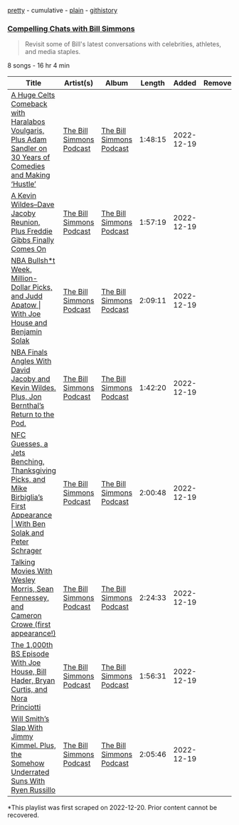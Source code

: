 [pretty](/playlists/pretty/37i9dQZF1DX5WvunxF0tu8.md) - cumulative - [plain](/playlists/plain/37i9dQZF1DX5WvunxF0tu8) - [githistory](https://github.githistory.xyz/mackorone/spotify-playlist-archive/blob/main/playlists/plain/37i9dQZF1DX5WvunxF0tu8)

### [Compelling Chats with Bill Simmons](https://open.spotify.com/playlist/37i9dQZF1DX5WvunxF0tu8)

> Revisit some of Bill's latest conversations with celebrities, athletes, and media staples.

8 songs - 16 hr 4 min

| Title | Artist(s) | Album | Length | Added | Removed |
|---|---|---|---|---|---|
| [A Huge Celts Comeback with Haralabos Voulgaris, Plus Adam Sandler on 30 Years of Comedies and Making ‘Hustle’](https://open.spotify.com/episode/1wUqk7xgpfukRd6aVhqxvR) | [The Bill Simmons Podcast](https://open.spotify.com/show/07SjDmKb9iliEzpNcN2xGD) | [The Bill Simmons Podcast](https://open.spotify.com/show/07SjDmKb9iliEzpNcN2xGD) | 1:48:15 | 2022-12-19 |  |
| [A Kevin Wildes–Dave Jacoby Reunion, Plus Freddie Gibbs Finally Comes On](https://open.spotify.com/episode/1SCmWzD5ak7voCN3sPe2aw) | [The Bill Simmons Podcast](https://open.spotify.com/show/07SjDmKb9iliEzpNcN2xGD) | [The Bill Simmons Podcast](https://open.spotify.com/show/07SjDmKb9iliEzpNcN2xGD) | 1:57:19 | 2022-12-19 |  |
| [NBA Bullsh\*t Week, Million\-Dollar Picks, and Judd Apatow \| With Joe House and Benjamin Solak](https://open.spotify.com/episode/03m9n7RDKrIPEnDRcvH1UJ) | [The Bill Simmons Podcast](https://open.spotify.com/show/07SjDmKb9iliEzpNcN2xGD) | [The Bill Simmons Podcast](https://open.spotify.com/show/07SjDmKb9iliEzpNcN2xGD) | 2:09:11 | 2022-12-19 |  |
| [NBA Finals Angles With David Jacoby and Kevin Wildes\. Plus, Jon Bernthal’s Return to the Pod.](https://open.spotify.com/episode/0L5PPSHKDs0h6qonFRA3RD) | [The Bill Simmons Podcast](https://open.spotify.com/show/07SjDmKb9iliEzpNcN2xGD) | [The Bill Simmons Podcast](https://open.spotify.com/show/07SjDmKb9iliEzpNcN2xGD) | 1:42:20 | 2022-12-19 |  |
| [NFC Guesses, a Jets Benching, Thanksgiving Picks, and Mike Birbiglia’s First Appearance \| With Ben Solak and Peter Schrager](https://open.spotify.com/episode/3serMjaAgOmCTdjHUOju6A) | [The Bill Simmons Podcast](https://open.spotify.com/show/07SjDmKb9iliEzpNcN2xGD) | [The Bill Simmons Podcast](https://open.spotify.com/show/07SjDmKb9iliEzpNcN2xGD) | 2:00:48 | 2022-12-19 |  |
| [Talking Movies With Wesley Morris, Sean Fennessey, and Cameron Crowe \(first appearance!\)](https://open.spotify.com/episode/3gpYVsNGqfxBsBHcfSpYow) | [The Bill Simmons Podcast](https://open.spotify.com/show/07SjDmKb9iliEzpNcN2xGD) | [The Bill Simmons Podcast](https://open.spotify.com/show/07SjDmKb9iliEzpNcN2xGD) | 2:24:33 | 2022-12-19 |  |
| [The 1,000th BS Episode With Joe House, Bill Hader, Bryan Curtis, and Nora Princiotti](https://open.spotify.com/episode/7CVWDkAHxnMHW41R6OLF0E) | [The Bill Simmons Podcast](https://open.spotify.com/show/07SjDmKb9iliEzpNcN2xGD) | [The Bill Simmons Podcast](https://open.spotify.com/show/07SjDmKb9iliEzpNcN2xGD) | 1:56:31 | 2022-12-19 |  |
| [Will Smith’s Slap With Jimmy Kimmel\. Plus, the Somehow Underrated Suns With Ryen Russillo](https://open.spotify.com/episode/1ryaeaEiD7to41wtXHQrlX) | [The Bill Simmons Podcast](https://open.spotify.com/show/07SjDmKb9iliEzpNcN2xGD) | [The Bill Simmons Podcast](https://open.spotify.com/show/07SjDmKb9iliEzpNcN2xGD) | 2:05:46 | 2022-12-19 |  |

\*This playlist was first scraped on 2022-12-20. Prior content cannot be recovered.
